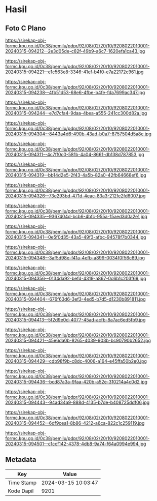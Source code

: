 # Hasil

## Foto C Plano

https://sirekap-obj-formc.kpu.go.id/0c38/pemilu/pdpr/92/08/02/20/10/9208022010001-20240315-094212--2e3d05de-c82f-49b9-a6c7-1620efa1ca43.jpg

https://sirekap-obj-formc.kpu.go.id/0c38/pemilu/pdpr/92/08/02/20/10/9208022010001-20240315-094221--e1c563e8-3346-41ef-b4f0-e7a22172c961.jpg

https://sirekap-obj-formc.kpu.go.id/0c38/pemilu/pdpr/92/08/02/20/10/9208022010001-20240315-094238--4fb51d53-68e6-4fbe-b4fe-fda7699ac347.jpg

https://sirekap-obj-formc.kpu.go.id/0c38/pemilu/pdpr/92/08/02/20/10/9208022010001-20240315-094244--e7d7cfa4-9daa-4bea-a555-241cc300d82a.jpg

https://sirekap-obj-formc.kpu.go.id/0c38/pemilu/pdpr/92/08/02/20/10/9208022010001-20240315-094304--8443a4d6-490b-43ad-b0a7-8757504d5a8e.jpg

https://sirekap-obj-formc.kpu.go.id/0c38/pemilu/pdpr/92/08/02/20/10/9208022010001-20240315-094311--4c7ff0c0-581b-4a04-8661-db138d787853.jpg

https://sirekap-obj-formc.kpu.go.id/0c38/pemilu/pdpr/92/08/02/20/10/9208022010001-20240315-094319--bb14d2e5-2f43-4a5b-82a0-42fb64668ef6.jpg

https://sirekap-obj-formc.kpu.go.id/0c38/pemilu/pdpr/92/08/02/20/10/9208022010001-20240315-094326--73e293bd-471d-4eac-83a3-212fe2fd6007.jpg

https://sirekap-obj-formc.kpu.go.id/0c38/pemilu/pdpr/92/08/02/20/10/9208022010001-20240315-094335--9367404d-bcb6-4bfc-955a-15aed3d0a2e1.jpg

https://sirekap-obj-formc.kpu.go.id/0c38/pemilu/pdpr/92/08/02/20/10/9208022010001-20240315-094341--0e5f0d35-43a5-49f3-afbc-94578f7b0344.jpg

https://sirekap-obj-formc.kpu.go.id/0c38/pemilu/pdpr/92/08/02/20/10/9208022010001-20240315-094348--3af5d98e-f41a-4efb-a899-0034f0f56c89.jpg

https://sirekap-obj-formc.kpu.go.id/0c38/pemilu/pdpr/92/08/02/20/10/9208022010001-20240315-094356--0134da92-befd-4319-a867-0c6b1c203f69.jpg

https://sirekap-obj-formc.kpu.go.id/0c38/pemilu/pdpr/92/08/02/20/10/9208022010001-20240315-094404--676f63d6-3ef3-4ed5-b7d5-d1230b891811.jpg

https://sirekap-obj-formc.kpu.go.id/0c38/pemilu/pdpr/92/08/02/20/10/9208022010001-20240315-094413--5f2d9e0d-4077-45ad-acfb-8a7ac6ed5fb9.jpg

https://sirekap-obj-formc.kpu.go.id/0c38/pemilu/pdpr/92/08/02/20/10/9208022010001-20240315-094421--45e6da0b-8265-4039-903b-bc90790b2652.jpg

https://sirekap-obj-formc.kpu.go.id/0c38/pemilu/pdpr/92/08/02/20/10/9208022010001-20240315-094429--cdb98f9b-c8dc-4006-a164-e45ffa50b2e0.jpg

https://sirekap-obj-formc.kpu.go.id/0c38/pemilu/pdpr/92/08/02/20/10/9208022010001-20240315-094436--bcd87a3a-9faa-420b-a52e-310214a4c0d2.jpg

https://sirekap-obj-formc.kpu.go.id/0c38/pemilu/pdpr/92/08/02/20/10/9208022010001-20240315-094443--94ad34a9-888d-4135-b7de-b408725ddf06.jpg

https://sirekap-obj-formc.kpu.go.id/0c38/pemilu/pdpr/92/08/02/20/10/9208022010001-20240315-094452--6df9cea1-8b86-4212-a6ca-822c1c259119.jpg

https://sirekap-obj-formc.kpu.go.id/0c38/pemilu/pdpr/92/08/02/20/10/9208022010001-20240315-094501--c1ccf142-4378-4db8-9a74-f64a0994e994.jpg


## Metadata

| Key        | Value               |
| ---------- | ------------------- |
| Time Stamp | 2024-03-15 10:03:47 |
| Kode Dapil | 9201                |



